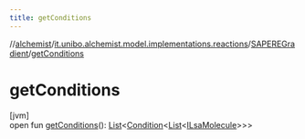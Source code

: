 ```yaml
---
title: getConditions
---
```

//[alchemist](../../../index.html)/[it.unibo.alchemist.model.implementations.reactions](../index.html)/[SAPEREGradient](index.html)/[getConditions](get-conditions.html)



# getConditions



[jvm]\
open fun [getConditions](get-conditions.html)(): [List](https://docs.oracle.com/javase/8/docs/api/java/util/List.html)<[Condition](../../it.unibo.alchemist.model.interfaces/-condition/index.html)<[List](https://docs.oracle.com/javase/8/docs/api/java/util/List.html)<[ILsaMolecule](../../it.unibo.alchemist.model.interfaces/-i-lsa-molecule/index.html)>>>




